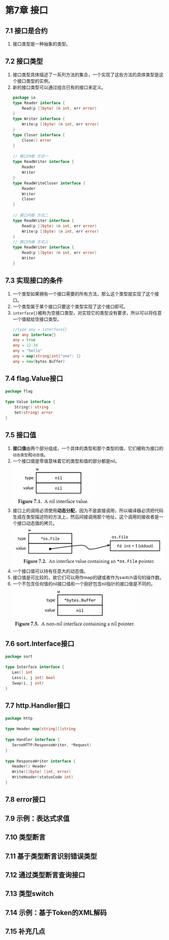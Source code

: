 # 第7章 接口

## 7.1 接口是合约
1. 接口类型是一种抽象的类型。

## 7.2 接口类型
1. 接口类型具体描述了一系列方法的集合，一个实现了这些方法的具体类型是这个接口类型的实例。
2. 新的接口类型可以通过组合已有的接口来定义。
   ```go
   package io
   type Reader interface {
       Read(p []byte) (n int, err error)
   }
   type Writer interface {
       Write(p []byte) (n int, err error)
   }
   type Closer interface {
       Close() error
   }
   
   // 接口内嵌 方式一
   type ReadWriter interface {
       Reader
       Writer
   }
   type ReadWriteCloser interface {
       Reader
       Writer
       Closer
   }
   
   // 接口内嵌 方式二
   type ReadWriter interface {
       Read(p []byte) (n int, err error)
       Write(p []byte) (n int, err error)
   }
   // 接口内嵌 方式三
   type ReadWriter interface {
       Read(p []byte) (n int, err error)
       Writer
   }
   ```

## 7.3 实现接口的条件
1. 一个类型如果拥有一个接口需要的所有方法，那么这个类型就实现了这个接口。
2. 一个类型属于某个接口只要这个类型实现了这个接口即可。
3. `interface{}`被称为空接口类型，对实现它的类型没有要求，所以可以将任意一个值赋给空接口类型。
   ```go
   //type any = interface{}
   var any interface{}
   any = true
   any = 12.34
   any = "hello"
   any = map[string]int{"one": 1}
   any = new(bytes.Buffer)
   ```

## 7.4 flag.Value接口
```go
package flag

type Value interface {
    String() string
    Set(string) error
}
```

## 7.5 接口值
1. **接口值**由两个部分组成，一个具体的类型和那个类型的值，它们被称为接口的`动态类型`和`动态值`。
2. 一个接口值是零值意味着它的类型和值的部分都是nil。
![](../assets/a_nil_interface_value.png)
3. 接口上的调用必须使用**动态分配**，因为不是直接调用，所以编译器必须把代码生成在类型描述符的方法上，然后间接调用那个地址，这个调用的接收者是一个接口动态值的拷贝。
![](../assets/an_interface_value.png)
4. 一个接口值可以持有任意大的动态值。
5. 接口值是可比较的，故它们可以用作map的键或者作为switch语句的操作数。
6. 一个不包含任何值的nil接口值和一个刚好包含nil指针的接口值是不同的。
![](../assets/a_non_nil_interface_containing_a_nil_ptr.png)

## 7.6 sort.Interface接口
```go
package sort

type Interface interface {
   Len() int
   Less(i, j int) bool
   Swap(i, j int)
}
```

## 7.7 http.Handler接口
```go
package http

type Header map[string][]string

type Handler interface {
   ServeHTTP(ResponseWriter, *Request)
}

type ResponseWriter interface {
   Header() Header
   Write([]byte) (int, error)
   WriteHeader(statusCode int)
}
```

## 7.8 error接口

## 7.9 示例：表达式求值

## 7.10 类型断言

## 7.11 基于类型断言识别错误类型

## 7.12 通过类型断言查询接口

## 7.13 类型switch

## 7.14 示例：基于Token的XML解码

## 7.15 补充几点
